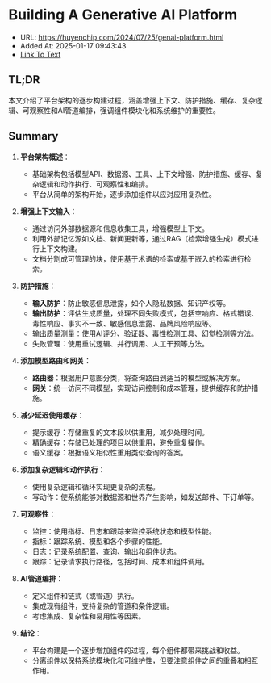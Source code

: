 # Building A Generative AI Platform
- URL: https://huyenchip.com/2024/07/25/genai-platform.html
- Added At: 2025-01-17 09:43:43
- [Link To Text](2025-01-17-building-a-generative-ai-platform_raw.md)

## TL;DR
本文介绍了平台架构的逐步构建过程，涵盖增强上下文、防护措施、缓存、复杂逻辑、可观察性和AI管道编排，强调组件模块化和系统维护的重要性。

## Summary
1. **平台架构概述**：
   - 基础架构包括模型API、数据源、工具、上下文增强、防护措施、缓存、复杂逻辑和动作执行、可观察性和编排。
   - 平台从简单的架构开始，逐步添加组件以应对应用复杂性。

2. **增强上下文输入**：
   - 通过访问外部数据源和信息收集工具，增强模型上下文。
   - 利用外部记忆源如文档、新闻更新等，通过RAG（检索增强生成）模式进行上下文构建。
   - 文档分割成可管理的块，使用基于术语的检索或基于嵌入的检索进行检索。

3. **防护措施**：
   - **输入防护**：防止敏感信息泄露，如个人隐私数据、知识产权等。
   - **输出防护**：评估生成质量，处理不同失败模式，包括空响应、格式错误、毒性响应、事实不一致、敏感信息泄露、品牌风险响应等。
   - 输出质量测量：使用AI评分、验证器、毒性检测工具、幻觉检测等方法。
   - 失败管理：使用重试逻辑、并行调用、人工干预等方法。

4. **添加模型路由和网关**：
   - **路由器**：根据用户意图分类，将查询路由到适当的模型或解决方案。
   - **网关**：统一访问不同模型，实现访问控制和成本管理，提供缓存和防护措施。

5. **减少延迟使用缓存**：
   - 提示缓存：存储重复的文本段以供重用，减少处理时间。
   - 精确缓存：存储已处理的项目以供重用，避免重复操作。
   - 语义缓存：根据语义相似性重用类似查询的答案。

6. **添加复杂逻辑和动作执行**：
   - 使用复杂逻辑和循环实现更复杂的流程。
   - 写动作：使系统能够对数据源和世界产生影响，如发送邮件、下订单等。

7. **可观察性**：
   - 监控：使用指标、日志和跟踪来监控系统状态和模型性能。
   - 指标：跟踪系统、模型和各个步骤的性能。
   - 日志：记录系统配置、查询、输出和组件状态。
   - 跟踪：记录请求执行路径，包括时间、成本和组件调用。

8. **AI管道编排**：
   - 定义组件和链式（或管道）执行。
   - 集成现有组件，支持复杂的管道和条件逻辑。
   - 考虑集成、复杂性和易用性等因素。

9. **结论**：
   - 平台构建是一个逐步增加组件的过程，每个组件都带来挑战和收益。
   - 分离组件以保持系统模块化和可维护性，但要注意组件之间的重叠和相互作用。
